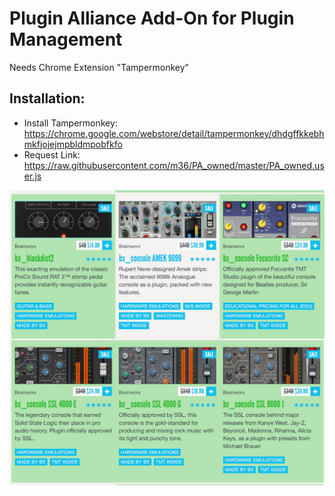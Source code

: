 # Plugin Alliance Add-On for Plugin Management
Needs Chrome Extension "Tampermonkey"

## Installation:
- Install Tampermonkey: https://chrome.google.com/webstore/detail/tampermonkey/dhdgffkkebhmkfjojejmpbldmpobfkfo
- Request Link: https://raw.githubusercontent.com/m36/PA_owned/master/PA_owned.user.js

![Sample Image](https://raw.githubusercontent.com/m36/PA_owned/main/sample.jpg)